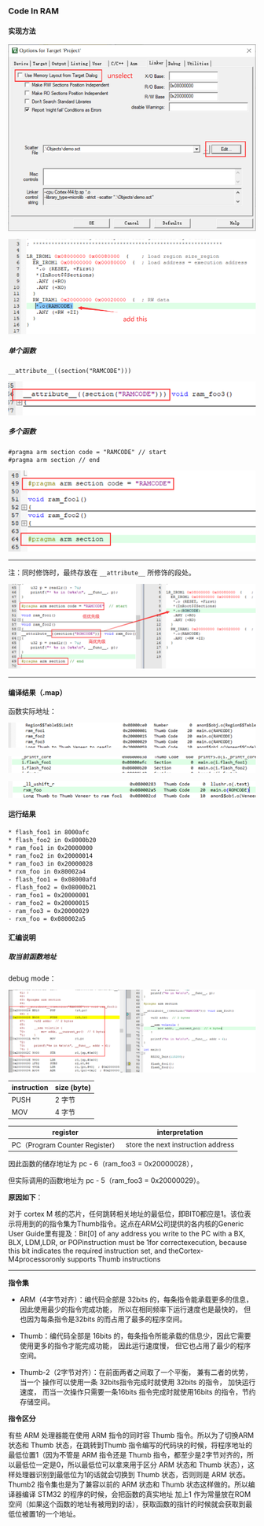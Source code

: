 ### Code In RAM

#### 实现方法

![1](.assest/README/1.png)

![2](.assest/README/2.png)

##### 单个函数

```
__attribute__((section("RAMCODE")))
```

![3](.assest/README/3.png)

##### 多个函数

```
#pragma arm section code = "RAMCODE" // start
#pragma arm section // end
```

![4](.assest/README/4.png)

---

注：同时修饰时，最终存放在 `__attribute__` 所修饰的段处。

![7](.assest/README/7.png)

---

#### 编译结果（.map）

函数实际地址：

![a](.assest/README/a.png)

![b](.assest/README/b.png)

![c](.assest/README/c.png)

#### 运行结果

```
* flash_foo1 in 8000afc
* flash_foo2 in 0x8000b20
* ram_foo1 in 0x20000000
* ram_foo2 in 0x20000014
* ram_foo3 in 0x20000028
* rxm_foo in 0x80002a4
- flash_foo1 = 0x08000afd
- flash_foo2 = 0x08000b21
- ram_foo1 = 0x20000001
- ram_foo2 = 0x20000015
- ram_foo3 = 0x20000029
- rxm_foo = 0x080002a5
```

#### 汇编说明

##### 取当前函数地址

debug mode：

![6](.assest/README/6.png)

| instruction | size (byte) |
| ----------- | ----------- |
| PUSH        | 2 字节      |
| MOV         | 4 字节      |

| register                       | interpretation                     |
| ------------------------------ | ---------------------------------- |
| PC（Program Counter Register） | store the next instruction address |

因此函数的储存地址为 pc - 6（ram_foo3 = 0x20000028），

但实际调用的函数地址为 pc - 5（ram_foo3 = 0x20000029）。

**原因如下**：

对于 cortex M 核的芯片，任何跳转相关地址的最低位，即BIT0都应是1。该位表示将用到的的指令集为Thumb指令。这点在ARM公司提供的各内核的Generic User Guide里有提及：Bit[0] of any address you write to the PC with a BX, BLX, LDM,LDR, or POPinstruction must be 1for correctexecution, because this bit indicates the required instruction set, and theCortex-M4processoronly supports Thumb instructions

---

**指令集**

* ARM（4字节对齐）：编代码全部是 32bits 的，每条指令能承载更多的信息，因此使用最少的指令完成功能， 所以在相同频率下运行速度也是最快的， 但也因为每条指令是32bits 的而占用了最多的程序空间。

* Thumb：编代码全部是 16bits 的，每条指令所能承载的信息少，因此它需要使用更多的指令才能完成功能， 因此运行速度慢， 但它也占用了最少的程序空间。

* Thumb-2（2字节对齐）：在前面两者之间取了一个平衡， 兼有二者的优势， 当一个 操作可以使用一条 32bits指令完成时就使用 32bits 的指令， 加快运行速度， 而当一次操作只需要一条16bits 指令完成时就使用16bits 的指令，节约存储空间。

**指令区分**

有些 ARM 处理器能在使用 ARM 指令的同时容 Thumb 指令。所以为了切换ARM状态和 Thumb 状态，在跳转到Thumb 指令编写的代码块的时候，将程序地址的最低位置1（因为不管是 ARM 指令还是 Thumb 指令，都至少是2字节对齐的，所以最低位一定是0，所以最低位可以拿来用于区分 ARM 状态和 Thumb 状态），这样处理器识别到最低位为1的话就会切换到 Thumb 状态，否则则是 ARM 状态。Thumb2 指令集也是为了兼容以前的 ARM 状态和 Thumb 状态这样做的。所以编译器编译 STM32 的程序的时候，会把函数的真实地址 加上1 作为常量放在ROM空间（如果这个函数的地址有被用到的话），获取函数的指针的时候就会获取到最低位被置1的一个地址。

